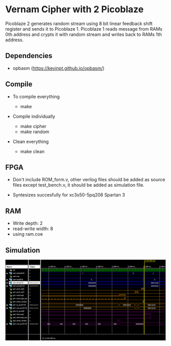 # Vernam Cipher with 2 Picoblaze 

Picoblaze 2 generates random stream using 8 bit linear feedback shift register and sends it to Picoblaze 1.
Picoblaze 1 reads message from RAMs 0th address and crypts it with random stream and writes back to RAMs
1th address.

## Dependencies

* opbasm (https://kevinpt.github.io/opbasm/)

## Compile

* To compile everything 
    * make

* Compile individually
    * make cipher
    * make random

* Clean everything
    * make clean

## FPGA

* Don't include ROM\_form.v, other verilog files should be added as source files except test\_bench.v, it should be added as simulation file.

* Syntesizes succesfully for xc3s50-5pq208 Spartan 3

## RAM

* Write depth: 2    
* read-write width: 8
* using ram.coe

## Simulation

![Simulation](https://github.com/goktug97/Experimenting-with-Picoblaze/blob/master/simulation.png)
